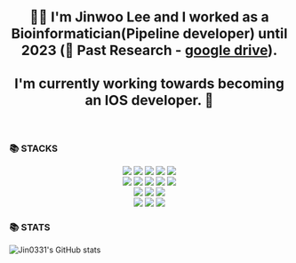 ### <div align="center"><h2>👨‍💻 I'm Jinwoo Lee and I worked as a Bioinformatician(Pipeline developer) until 2023 (🔭 Past Research - [google drive](https://drive.google.com/drive/folders/1-J1Ch4DW32IJyuItdHpFJAEhQv1A2YoU?usp=drive_link)).<br><br> I'm currently working towards becoming an IOS developer. 🚀</h2></div>  
  
<br>


<h3>📚 STACKS</h3>

<div align=center> 
  <img src="https://img.shields.io/badge/python-3776AB?style=for-the-badge&logo=python&logoColor=white"> 
  <img src="https://img.shields.io/badge/r-276DC3?style=for-the-badge&logo=r&logoColor=white"> 
  <img src="https://img.shields.io/badge/scala-DC322F?style=for-the-badge&logo=scala&logoColor=white">
  <img src="https://img.shields.io/badge/shell-FFD500?style=for-the-badge&logo=shell&logoColor=white">
  <img src="https://img.shields.io/badge/swift-F05138?style=for-the-badge&logo=swift&logoColor=white">
  
  <br>
  
  <img src="https://img.shields.io/badge/apache hadoop-66CCFF?style=for-the-badge&logo=apachehadoop&logoColor=white"> 
  <img src="https://img.shields.io/badge/apache spark-E25A1C?style=for-the-badge&logo=apachespark&logoColor=white">
  <img src="https://img.shields.io/badge/docker-2496ED?style=for-the-badge&logo=docker&logoColor=white">
  <img src="https://img.shields.io/badge/snakemake-139BB4?style=for-the-badge&logo=spinnaker&logoColor=white">
  <img src="https://img.shields.io/badge/slurm-0133AD?style=for-the-badge&logo=cardano&logoColor=white">
  <br>
  
  <img src="https://img.shields.io/badge/mariadb-003545?style=for-the-badge&logo=mariadb&logoColor=white">  
  <img src="https://img.shields.io/badge/mysql-4479A1?style=for-the-badge&logo=mysql&logoColor=white">
  <img src="https://img.shields.io/badge/mongodb-47A248?style=for-the-badge&logo=mongodb&logoColor=white">
  <br>
    
  <img src="https://img.shields.io/badge/linux-FCC624?style=for-the-badge&logo=linux&logoColor=white">
  <img src="https://img.shields.io/badge/macos-000000?style=for-the-badge&logo=macos&logoColor=white">
  <img src="https://img.shields.io/badge/windows-0078D6?style=for-the-badge&logo=windows&logoColor=white">  
  <br>
  
</div>

<h3>📚 STATS</h3>

![Jin0331's GitHub stats](https://github-readme-stats.vercel.app/api?username=Jin0331&show_icons=true&theme=graywhite)

<br/>  

